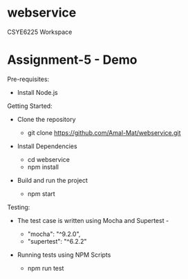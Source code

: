 # webservice
CSYE6225 Workspace

# Assignment-5 - Demo

Pre-requisites:
- Install Node.js 

Getting Started:
- Clone the repository
    - git clone https://github.com/Amal-Mat/webservice.git

- Install Dependencies
    - cd webservice
    - npm install


- Build and run the project
    - npm start

Testing:
- The test case is written using Mocha and Supertest -

    - "mocha": "^9.2.0",
    - "supertest": "^6.2.2"

- Running tests using NPM Scripts
    - npm run test
  